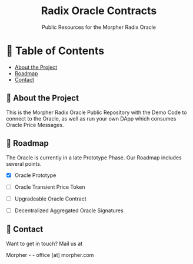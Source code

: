 <div align='center'>

<h1>Radix Oracle Contracts</h1>
<p>Public Resources for the Morpher Radix Oracle</p>



</div>

# :notebook_with_decorative_cover: Table of Contents

- [About the Project](#star2-about-the-project)
- [Roadmap](#compass-roadmap)
- [Contact](#handshake-contact)


## :star2: About the Project

This is the Morpher Radix Oracle Public Repository with the Demo Code to connect to the Oracle, as well as run your own DApp which consumes Oracle Price Messages.

## :compass: Roadmap

The Oracle is currently in a late Prototype Phase. Our Roadmap includes several points.

* [x] Oracle Prototype
* [ ] Oracle Transient Price Token
* [ ] Upgradeable Oracle Contract
* [ ] Decentralized Aggregated Oracle Signatures


## :handshake: Contact

Want to get in touch? Mail us at 

Morpher - - office [at] morpher.com

